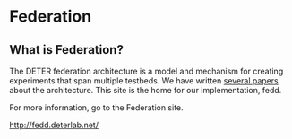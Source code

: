 # Federation

## What is Federation?

The DETER federation architecture is a model and mechanism for creating experiments that span multiple testbeds. We have written <a href="http://fedd.deterlab.net/wiki/FeddPubs">several papers</a> about the architecture. This site is the home for our implementation, fedd. 

For more information, go to the Federation site.

<a href="http://fedd.deterlab.net/">http://fedd.deterlab.net/</a>
